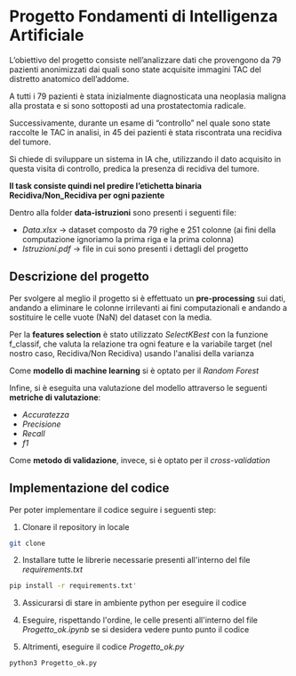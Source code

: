 # Progetto Fondamenti di Intelligenza Artificiale
L’obiettivo del progetto consiste nell’analizzare dati che provengono da 79 pazienti anonimizzati dai quali sono state acquisite immagini TAC del distretto anatomico dell’addome.

A tutti i 79 pazienti è stata inizialmente diagnosticata una neoplasia maligna alla prostata e si sono sottoposti ad una prostatectomia radicale.

Successivamente, durante un esame di “controllo” nel quale sono state raccolte le TAC in analisi, in 45 dei pazienti è stata riscontrata una recidiva del tumore.

Si chiede di sviluppare un sistema in IA che, utilizzando il dato acquisito in questa visita di controllo, predica la presenza di recidiva del tumore.

**Il task consiste quindi nel predire l’etichetta binaria Recidiva/Non_Recidiva per ogni paziente**

Dentro alla folder **data-istruzioni** sono presenti i seguenti file:
* *Data.xlsx* -> dataset composto da 79 righe e 251 colonne (ai fini della computazione ignoriamo la prima riga e la prima colonna)
* *Istruzioni.pdf* -> file in cui sono presenti i dettagli del progetto

## Descrizione del progetto

Per svolgere al meglio il progetto si è effettuato un **pre-processing** sui dati, andando a eliminare le colonne irrilevanti ai fini computazionali e andando a sostituire le celle vuote (NaN) del dataset con la media.

Per la **features selection** è stato utilizzato *SelectKBest* con la funzione f_classif, che valuta la relazione tra ogni feature e la variabile target (nel nostro caso, Recidiva/Non Recidiva) usando l'analisi della varianza

Come **modello di machine learning** si è optato per il *Random Forest*

Infine, si è eseguita una valutazione del modello attraverso le seguenti **metriche di valutazione**:
* *Accuratezza*
* *Precisione*
* *Recall*
* *f1*

Come **metodo di validazione**, invece, si è optato per il *cross-validation*

## Implementazione del codice

Per poter implementare il codice seguire i seguenti step:

1. Clonare il repository in locale

```bash
git clone
```

2. Installare tutte le librerie necessarie presenti all'interno del file *requirements.txt*

```bash
pip install -r requirements.txt'
```
3. Assicurarsi di stare in ambiente python per eseguire il codice

4. Eseguire, rispettando l'ordine, le celle presenti all'interno del file *Progetto_ok.ipynb* se si desidera vedere punto punto il codice

5. Altrimenti, eseguire il codice *Progetto_ok.py*

```bash
python3 Progetto_ok.py
```






